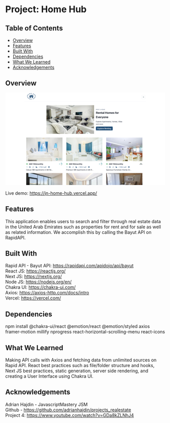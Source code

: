 # Project: Home Hub
## Table of Contents
- [Overview](#overview)
- [Features](#features)
- [Built With](#built-with)
- [Dependencies](#dependencies)
- [What We Learned](#what-we-learned)
- [Acknowledgements](#acknowledgements)

## Overview
![Alt text](/assets/images/screenshot.png?raw=true "Home Hub Screenshot")

 Live demo: https://jn-home-hub.vercel.app/   

## Features
This application enables users to search and filter through real estate data in the United Arab Emirates such as properties for rent and for sale as well as related information. We accomplish this by calling the Bayut API on RapidAPI.

## Built With 
Rapid API - Bayut API: https://rapidapi.com/apidojo/api/bayut   
React JS: https://reactjs.org/  
Next JS: https://nextjs.org/  
Node JS: https://nodejs.org/en/    
Chakra UI: https://chakra-ui.com/    
Axios: https://axios-http.com/docs/intro    
Vercel: https://vercel.com/  

## Dependencies
npm install @chakra-ui/react @emotion/react @emotion/styled axios framer-motion millify nprogress react-horizontal-scrolling-menu react-icons

## What We Learned
Making API calls with Axios and fetching data from unlimited sources on Rapid API. React best practices such as file/folder structure and hooks, Next JS best practices, static generation, server side rendering, and creating a User Interface using Chakra UI.

## Acknowledgements
Adrian Hajdin - JavascriptMastery JSM    
Github - https://github.com/adrianhajdin/projects_realestate     
Project 4: https://www.youtube.com/watch?v=GDa8kZLNhJ4   
